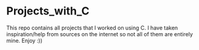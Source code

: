 # Projects_with_C
This repo contains all projects that I worked on using C.
I have taken inspiration/help from sources on the internet so not all of them are entirely mine. Enjoy :))
